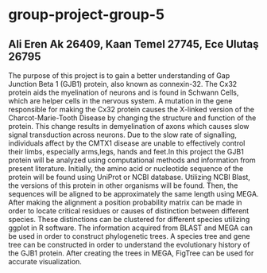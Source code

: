 # group-project-group-5
## Ali Eren Ak 26409, Kaan Temel 27745, Ece Ulutaş 26795
The purpose of this project is to gain a better understanding of Gap Junction Beta 1 (GJB1) protein, also known as connexin-32. The Cx32 protein aids the myelination of neurons and is found in Schwann Cells, which are helper cells in the nervous system. A mutation in the gene responsible for making the Cx32 protein causes the X-linked version of the Charcot-Marie-Tooth Disease by changing the structure and function of the protein. This change results in demyelination of axons which causes slow signal transduction across neurons. Due to the slow rate of signalling, individuals affect by the CMTX1 disease are unable to effectively control their limbs, especially arms,legs, hands and feet.In this project the GJB1 protein will be analyzed using computational methods and information from present literature. Initially, the amino acid or nucleotide sequence of the protein will be found using UniProt or NCBI database. Utilizing NCBI Blast, the versions of this protein in other organisms will be found. Then, the sequences will be aligned to be approximately the same length using MEGA. After making the alignment a position probability matrix can be made in order to locate critical residues or causes of distinction between different species. These distinctions can be clustered for different species utilizing ggplot in R software. The information acquired from BLAST and MEGA can be used in order to construct phylogenetic trees. A species tree and gene tree can be constructed in order to understand the evolutionary history of the GJB1 protein. After creating the trees in MEGA, FigTree can be used for accurate visualization.

